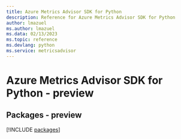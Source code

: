 ```yaml
---
title: Azure Metrics Advisor SDK for Python
description: Reference for Azure Metrics Advisor SDK for Python
author: lmazuel
ms.author: lmazuel
ms.data: 02/13/2023
ms.topic: reference
ms.devlang: python
ms.service: metricsadvisor
---
```

# Azure Metrics Advisor SDK for Python - preview
## Packages - preview
[!INCLUDE [packages](metrics-advisor-index.md)]